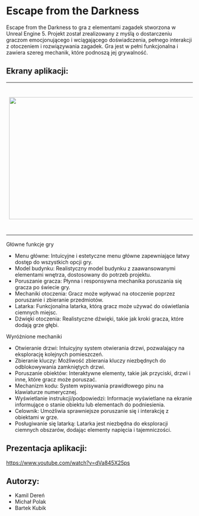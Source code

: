# Escape from the Darkness

Escape from the Darkness to gra z elementami zagadek stworzona w Unreal Engine 5. Projekt został zrealizowany z myślą o dostarczeniu graczom emocjonującego i wciągającego doświadczenia, pełnego interakcji z otoczeniem i rozwiązywania zagadek. Gra jest w pełni funkcjonalna i zawiera szereg mechanik, które podnoszą jej grywalność.

## Ekrany aplikacji:
<div>
  <table>
    <tr>
      <td style="text-align: center;">
        <img src="https://github.com/MichalPolak01/EscapeFromTheDarknes/assets/104890694/b8efc431-d62c-415d-80a0-938ccd887b77" width="535" height="330"/>
      </td>
      <td style="text-align: center;">
        <img src="https://github.com/MichalPolak01/EscapeFromTheDarknes/assets/104890694/7254f5fb-9e5a-4f93-a5e4-89906dd59523" width="601" height="405"/>
      </td>
      <td style="text-align: center;">
        <img src="https://github.com/MichalPolak01/EscapeFromTheDarknes/assets/104890694/dd4aaa86-28d1-4b24-aefc-6aeb1d1be976" width="601" height="379"/>
      </td>
    </tr>
  </table>
</div>

Główne funkcje gry
* Menu główne: Intuicyjne i estetyczne menu główne zapewniające łatwy dostęp do wszystkich opcji gry.
* Model budynku: Realistyczny model budynku z zaawansowanymi elementami wnętrza, dostosowany do potrzeb projektu.
* Poruszanie gracza: Płynna i responsywna mechanika poruszania się gracza po świecie gry.
* Mechaniki otoczenia: Gracz może wpływać na otoczenie poprzez poruszanie i zbieranie przedmiotów.
* Latarka: Funkcjonalna latarka, którą gracz może używać do oświetlania ciemnych miejsc.
* Dźwięki otoczenia: Realistyczne dźwięki, takie jak kroki gracza, które dodają grze głębi.

Wyróżnione mechaniki
* Otwieranie drzwi: Intuicyjny system otwierania drzwi, pozwalający na eksplorację kolejnych pomieszczeń.
* Zbieranie kluczy: Możliwość zbierania kluczy niezbędnych do odblokowywania zamkniętych drzwi.
* Poruszanie obiektów: Interaktywne elementy, takie jak przyciski, drzwi i inne, które gracz może poruszać.
* Mechanizm kodu: System wpisywania prawidłowego pinu na klawiaturze numerycznej.
* Wyświetlanie instrukcji/podpowiedzi: Informacje wyświetlane na ekranie informujące o stanie obiektu lub elementach do podniesienia.
* Celownik: Umożliwia sprawniejsze poruszanie się i interakcję z obiektami w grze.
* Posługiwanie się latarką: Latarka jest niezbędna do eksploracji ciemnych obszarów, dodając elementy napięcia i tajemniczości.

## Prezentacja aplikacji:
https://www.youtube.com/watch?v=dVa845X25ps

## Autorzy:
- Kamil Dereń
- Michał Polak
- Bartek Kubik
